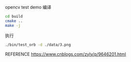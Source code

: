 <!--
 * @Author: jiajunwang 18035173529@163.com
 * @Date: 2023-06-07 11:57:47
 * @LastEditors: jiajunwang 18035173529@163.com
 * @LastEditTime: 2023-07-13 15:11:46
 * @FilePath: /testOpencv/readme.md
 * @Description: 这是默认设置,请设置`customMade`, 打开koroFileHeader查看配置 进行设置: https://github.com/OBKoro1/koro1FileHeader/wiki/%E9%85%8D%E7%BD%AE
-->
opencv test demo
编译
```sh
cd build 
cmake ..
make -j
```
执行
```sh
./bin/test_orb -d ./data/3.png
```

REFERENCE
https://www.cnblogs.com/zyly/p/9646201.html